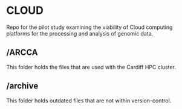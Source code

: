 <h1>CLOUD</h1>
Repo for the pilot study examining the viability of Cloud computing platforms for the processing and analysis of genomic data.

<h2>/ARCCA</h2>
This folder holds the files that are used with the Cardiff HPC cluster.

<h2>/archive</h2>
This folder holds outdated files that are not within version-control.

